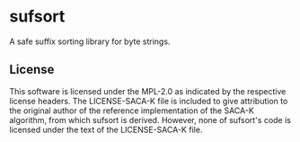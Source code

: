 <!--
Copyright 2023 Logan Magee

SPDX-License-Identifier: MPL-2.0
-->

# sufsort

A safe suffix sorting library for byte strings.

## License

This software is licensed under the MPL-2.0 as indicated by the respective license headers. The
LICENSE-SACA-K file is included to give attribution to the original author of the reference
implementation of the SACA-K algorithm, from which sufsort is derived. However, none of sufsort's
code is licensed under the text of the LICENSE-SACA-K file.
